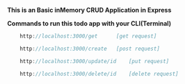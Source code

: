 
**This is an Basic inMemory CRUD Application in Express**


**Commands to run this todo app with your CLI(Terminal)**
```javascript 
    http://localhost:3000/get      [get request]

    http://localhost:3000/create   [post request]

    http://localhost:3000/update/id    [put request]

    http://localhost:3000/delete/id    [delete request]
```    
